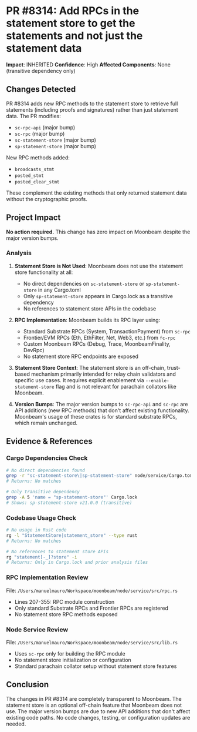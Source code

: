 # PR #8314: Add RPCs in the statement store to get the statements and not just the statement data

**Impact**: INHERITED
**Confidence**: High
**Affected Components**: None (transitive dependency only)

## Changes Detected

PR #8314 adds new RPC methods to the statement store to retrieve full statements (including proofs and signatures) rather than just statement data. The PR modifies:

- `sc-rpc-api` (major bump)
- `sc-rpc` (major bump)
- `sc-statement-store` (major bump)
- `sp-statement-store` (major bump)

New RPC methods added:
- `broadcasts_stmt`
- `posted_stmt`
- `posted_clear_stmt`

These complement the existing methods that only returned statement data without the cryptographic proofs.

## Project Impact

**No action required.** This change has zero impact on Moonbeam despite the major version bumps.

### Analysis

1. **Statement Store is Not Used**: Moonbeam does not use the statement store functionality at all:
   - No direct dependencies on `sc-statement-store` or `sp-statement-store` in any Cargo.toml
   - Only `sp-statement-store` appears in Cargo.lock as a transitive dependency
   - No references to statement store APIs in the codebase

2. **RPC Implementation**: Moonbeam builds its RPC layer using:
   - Standard Substrate RPCs (System, TransactionPayment) from `sc-rpc`
   - Frontier/EVM RPCs (Eth, EthFilter, Net, Web3, etc.) from `fc-rpc`
   - Custom Moonbeam RPCs (Debug, Trace, MoonbeamFinality, DevRpc)
   - No statement store RPC endpoints are exposed

3. **Statement Store Context**: The statement store is an off-chain, trust-based mechanism primarily intended for relay chain validators and specific use cases. It requires explicit enablement via `--enable-statement-store` flag and is not relevant for parachain collators like Moonbeam.

4. **Version Bumps**: The major version bumps to `sc-rpc-api` and `sc-rpc` are API additions (new RPC methods) that don't affect existing functionality. Moonbeam's usage of these crates is for standard substrate RPCs, which remain unchanged.

## Evidence & References

### Cargo Dependencies Check
```bash
# No direct dependencies found
grep -r "sc-statement-store\|sp-statement-store" node/service/Cargo.toml
# Returns: No matches

# Only transitive dependency
grep -A 5 'name = "sp-statement-store"' Cargo.lock
# Shows: sp-statement-store v21.0.0 (transitive)
```

### Codebase Usage Check
```bash
# No usage in Rust code
rg -l "StatementStore|statement_store" --type rust
# Returns: No matches

# No references to statement store APIs
rg "statement[-_]?store" -i
# Returns: Only in Cargo.lock and prior analysis files
```

### RPC Implementation Review
File: `/Users/manuelmauro/Workspace/moonbeam/node/service/src/rpc.rs`
- Lines 207-355: RPC module construction
- Only standard Substrate RPCs and Frontier RPCs are registered
- No statement store RPC methods exposed

### Node Service Review
File: `/Users/manuelmauro/Workspace/moonbeam/node/service/src/lib.rs`
- Uses `sc-rpc` only for building the RPC module
- No statement store initialization or configuration
- Standard parachain collator setup without statement store features

## Conclusion

The changes in PR #8314 are completely transparent to Moonbeam. The statement store is an optional off-chain feature that Moonbeam does not use. The major version bumps are due to new API additions that don't affect existing code paths. No code changes, testing, or configuration updates are needed.
